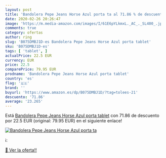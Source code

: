 ```yaml
---
layout: post
title: 'Bandolera Pepe Jeans Horse Azul porta ta al 71.86 % de descuento'
date: 2020-02-26 20:26:47
image: 'https://m.media-amazon.com/images/I/61E6pYLkmxL._AC_._SL400_.jpg'
comments: true
category: ofertas
author: ring
slug: 'B075DMBJ1D-es Bandolera Pepe Jeans Horse Azul porta tablet'
sku: 'B075DMBJ1D-es'
tags: [ 'tablet', ]
actualPrice: 22.5 EUR
currency: EUR
price: 22.5
comparePrice: 79.95 EUR
prodname: 'Bandolera Pepe Jeans Horse Azul porta tablet'
country: 'es'
flag: '🇪🇸'
brand: ''
buyurl: 'https://www.amazon.es/dp/B075DMBJ1D/?tag=tolees-21'
descuento: '71.86'
average: '23.265'
---
```


Está [Bandolera Pepe Jeans Horse Azul porta tablet](https://www.amazon.es/dp/B075DMBJ1D/?tag=tolees-21) con 71.86 de descuento por 22.5 EUR (original: 79.95 EUR) en el siguiente enlace!

[![Bandolera Pepe Jeans Horse Azul porta ta](https://m.media-amazon.com/images/I/61E6pYLkmxL._AC_._SL400_.jpg)](https://www.amazon.es/dp/B075DMBJ1D/?tag=tolees-21)

ℹ️:


[🛒 Ver la oferta!!](https://www.amazon.es/dp/B075DMBJ1D/?tag=tolees-21)
